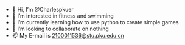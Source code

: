 - 👋 Hi, I’m @Charlespkuer
- 👀 I’m interested in fitness and swimming
- 🌱 I’m currently learning how to use python to create simple games
- 💞️ I’m looking to collaborate on nothing
- 📫 My E-mail is 2100011536@stu.pku.edu.cn

<!---
Charlespkuer/Charlespkuer is a ✨ special ✨ repository because its `README.md` (this file) appears on your GitHub profile.
You can click the Preview link to take a look at your changes.
--->
